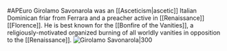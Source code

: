 #APEuro 
Girolamo Savonarola was an [[Asceticism|ascetic]] Italian Dominican friar from Ferrara and a preacher active in [[Renaissance]] [[Florence]]. He is best known for the [[Bonfire of the Vanities]], a religiously-motivated organized burning of all worldly vanities in opposition to the [[Renaissance]].
![Girolamo Savonarola|300](https://upload.wikimedia.org/wikipedia/commons/thumb/6/68/Girolamo_Savonarola.jpg/220px-Girolamo_Savonarola.jpg)